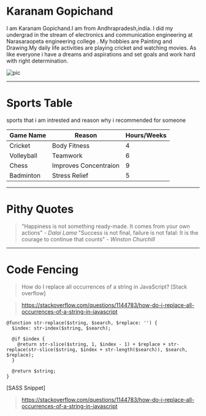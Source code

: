 # Karanam Gopichand

 I am Karanam Gopichand.I am from Andhrapradesh,india. I did my undergrad in the stream of electronics and communication engineering at Narasaraopeta engineering college . My hobbies are Painting and Drawing.My daily life activities are playing cricket and watching movies. As like everyone i have a dreams and aspirations and set goals and work hard with right determination.
 
 ![pic](https://github.com/KaranamGopichand/my2-Karanam/assets/142835911/55172788-10a7-429f-a206-92c42d874f57)

 ---------------------------------------------------------------------

 # Sports Table

 sports that i am intrested and  reason why i recommended for someone 

 | Game Name       |   Reason                      | Hours/Weeks      |
 | --------------- |  ---------------------------- | ---------------- |
 | Cricket         |  Body Fitness                 |      4           |
 | Volleyball      |  Teamwork                     |      6           |
 | Chess           |  Improves Concentraion        |      9           |
 | Badminton       |  Stress Relief                |      5           |

-----------------------------------------------------------------------

# Pithy Quotes

> "Happiness is not something ready-made. It comes from your own actions" - *Dalai Lama*
> "Success is not final, failure is not fatal: It is the courage to continue that counts" - *Winston Churchill*

-------------------------------------------------------------------------
# Code Fencing
> How do I replace all occurrences of a string in JavaScript?
[Stack overflow]

> https://stackoverflow.com/questions/1144783/how-do-i-replace-all-occurrences-of-a-string-in-javascript

```
@function str-replace($string, $search, $replace: '') {
  $index: str-index($string, $search);
  
  @if $index {
    @return str-slice($string, 1, $index - 1) + $replace + str-replace(str-slice($string, $index + str-length($search)), $search, $replace);
  }
  
  @return $string;
}
```
[SASS Snippet]
> https://stackoverflow.com/questions/1144783/how-do-i-replace-all-occurrences-of-a-string-in-javascript









